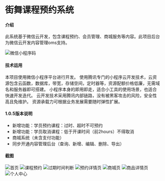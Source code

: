 # 街舞课程预约系统

#### 介绍
此系统基于微信云开发，包含课程预约、会员管理、商城服务等内容。此项目后台为微信云开发内容管理oms支持。

![微信小程序码](https://foruda.gitee.com/images/1683535501654313176/af91e61b_12808093.png "屏幕截图")


#### 技术运用
本项目使用微信小程序平台进行开发。
使用腾讯专门的小程序云开发技术，云资源包含云函数，数据库，带宽，存储空间，定时器等，资源配额价格低廉，无需域名和服务器即可搭建。
小程序本身的即用即走，适合小工具的使用场景，也适合快速开发迭代。
云开发技术采用腾讯内部链路，没有被黑客攻击的风险，安全性高且免维护。
资源承载力可根据业务发展需要随时弹性扩展。

#### 1.0.5版本说明
- 新增功能：学员预约课程：过时、超时不可预约
- 新增功能：学员取消课程：低于开课时间（前2hours）不得取消
- 商城系统（未含支付功能）
- 同步开通内容管理后台（查询、新增、编辑、删除、导出）

#### 截图
![首页](https://foruda.gitee.com/images/1683536064557816792/81140425_12808093.png "屏幕截图")
![课程预约](https://foruda.gitee.com/images/1683536068165612217/f7262dfd_12808093.png "屏幕截图")
![过期时间判断](https://foruda.gitee.com/images/1683536092129791846/bbecd996_12808093.png "屏幕截图")
![预约详情页](https://foruda.gitee.com/images/1683536120137648874/1c7067b7_12808093.png "屏幕截图")
![商城页](https://foruda.gitee.com/images/1683536333895369039/b6d00338_12808093.png "屏幕截图")
![商品详情页](https://foruda.gitee.com/images/1683536143547420990/75853ef8_12808093.png "屏幕截图")
![个人中心](https://foruda.gitee.com/images/1683536312584806210/9b73d8d2_12808093.png "屏幕截图")


